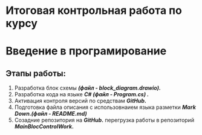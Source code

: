 # Итоговая контрольная работа по курсу 
# Введение в програмирование

## Этапы работы:
1. Разработка блок схемы 
 **_(файл - block_diagram.drawio)._**
2. Разработка кода на языке 
**_C# (файл - Program.cs) ._**
3. Активация контроля версий по средствам **_GitHub_.**
4. Подготовка файла описания с использовнаием языка разметки **_Mark Down.(файл - README.md)_**
5. Созадние репозитория на **_GitHub_.**  перегрузка работы в репозиторий  **_MainBlocControlWork_.**




